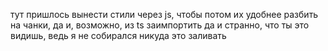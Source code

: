 тут пришлось вынести стили через js, чтобы потом их удобнее разбить на чанки, да и, возможно, из ts заимпортить
да и странно, что ты это видишь, ведь я не собирался никуда это заливать